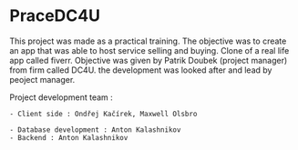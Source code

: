 
# PraceDC4U
This project was made as a practical training. 
The objective was to create an app that was able to host service selling and buying.
Clone of a real life app called fiverr.
Objective was given by Patrik Doubek (project manager) from firm called DC4U.
the development was looked after and lead by peoject manager.

Project development team : 

    - Client side : Ondřej Kačírek, Maxwell Olsbro

    - Database development : Anton Kalashnikov
    - Backend : Anton Kalashnikov